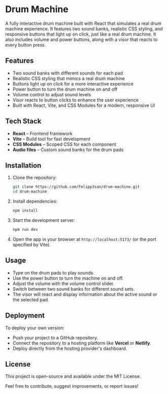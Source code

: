 # Drum Machine

A fully interactive drum machine built with React that simulates a real drum machine experience. It features two sound banks, realistic CSS styling, and responsive buttons that light up on click, just like a real drum machine. It also includes volume and power buttons, along with a visor that reacts to every button press.

## Features

- Two sound banks with different sounds for each pad
- Realistic CSS styling that mimics a real drum machine
- Buttons light up on click for a more interactive experience
- Power button to turn the drum machine on and off
- Volume control to adjust sound levels
- Visor reacts to button clicks to enhance the user experience
- Built with React, Vite, and CSS Modules for a modern, responsive UI

## Tech Stack

- **React** – Frontend framework
- **Vite** – Build tool for fast development
- **CSS Modules** – Scoped CSS for each component
- **Audio files** – Custom sound banks for the drum pads

## Installation

1. Clone the repository:

   ```bash
   git clone https://github.com/Felipp3san/drum-machine.git
   cd drum-machine
   ```

2. Install dependencies:

   ```bash
   npm install
   ```

3. Start the development server:

   ```bash
   npm run dev
   ```

4. Open the app in your browser at `http://localhost:5173/` (or the port specified by Vite).

## Usage

- Type on the drum pads to play sounds.
- Use the power button to turn the machine on and off.
- Adjust the volume with the volume control slider.
- Switch between two sound banks for different sound sets.
- The visor will react and display information about the active sound or the selected pad.

## Deployment

To deploy your own version:

- Push your project to a GitHub repository.
- Connect the repository to a hosting platform like **Vercel** or **Netlify**.
- Deploy directly from the hosting provider's dashboard.

## License

This project is open-source and available under the MIT License.

Feel free to contribute, suggest improvements, or report issues!